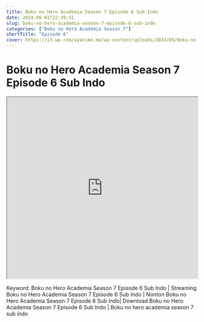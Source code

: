 ```yaml
---
title: Boku no Hero Academia Season 7 Episode 6 Sub Indo
date: 2024-06-01T22:39:51
slug: boku-no-hero-academia-season-7-episode-6-sub-indo
categories: ["Boku no Hero Academia Season 7"]
shortTitle: "Episode 6"
cover: https://i3.wp.com/ayanime.me/wp-content/uploads/2024/05/Boku-no-Hero-Academia-7th-Season-768x1051-1.jpg
---
```


# Boku no Hero Academia Season 7 Episode 6 Sub Indo

<iframe src="https://drive.google.com/file/d/14h5oTmSqjCrb6XYyXh9egrmDZ4BR2MNL/preview" width="100%" height="480" allow="accelerometer; autoplay; encrypted-media; gyroscope; fullscreen; picture-in-picture" scrolling="no" seamless="" sandbox="allow-same-origin allow-scripts"></iframe>


Keyword:
Boku no Hero Academia Season 7 Episode 6 Sub Indo | Streaming Boku no Hero Academia Season 7 Episode 6 Sub Indo | Nonton Boku no Hero Academia Season 7 Episode 6 Sub Indo| Download Boku no Hero Academia Season 7 Episode 6 Sub Indo | Boku no hero academia season 7 sub indo

